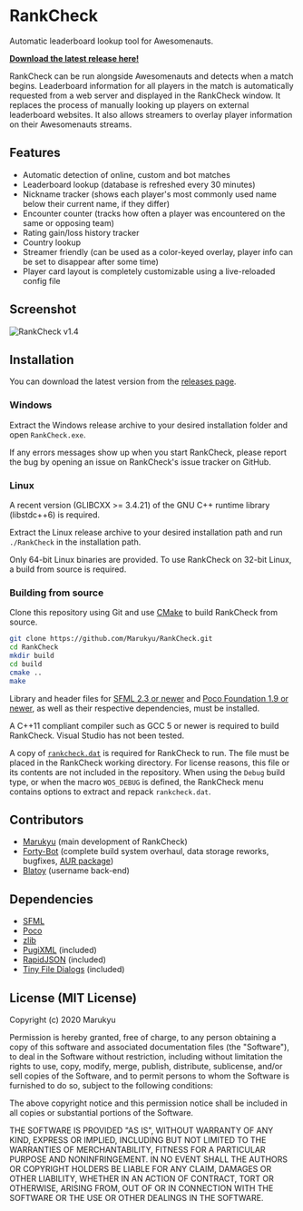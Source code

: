# RankCheck

Automatic leaderboard lookup tool for Awesomenauts.

**[Download the latest release here!](https://github.com/Marukyu/RankCheck/releases/)**

RankCheck can be run alongside Awesomenauts and detects when a match begins. Leaderboard information for all players in
the match is automatically requested from a web server and displayed in the RankCheck window. It replaces the process
of manually looking up players on external leaderboard websites. It also allows streamers to overlay player information
on their Awesomenauts streams.

## Features

* Automatic detection of online, custom and bot matches
* Leaderboard lookup (database is refreshed every 30 minutes)
* Nickname tracker (shows each player's most commonly used name below their current name, if they differ)
* Encounter counter (tracks how often a player was encountered on the same or opposing team)
* Rating gain/loss history tracker
* Country lookup
* Streamer friendly (can be used as a color-keyed overlay, player info can be set to disappear after some time)
* Player card layout is completely customizable using a live-reloaded config file

## Screenshot

![RankCheck v1.4](https://i.imgur.com/ZCttB1v.png)

## Installation

You can download the latest version from the [releases page](https://github.com/Marukyu/RankCheck/releases/).

### Windows

Extract the Windows release archive to your desired installation folder and open `RankCheck.exe`.

If any errors messages show up when you start RankCheck, please report the bug by opening an issue on RankCheck's issue
tracker on GitHub.

### Linux

A recent version (GLIBCXX >= 3.4.21) of the GNU C++ runtime library (libstdc++6) is required.

Extract the Linux release archive to your desired installation path and run `./RankCheck` in the installation path.

Only 64-bit Linux binaries are provided. To use RankCheck on 32-bit Linux, a build from source is required.

### Building from source

Clone this repository using Git and use [CMake](https://cmake.org) to build RankCheck from source.

```sh
git clone https://github.com/Marukyu/RankCheck.git
cd RankCheck
mkdir build
cd build
cmake ..
make
```

Library and header files for [SFML 2.3 or newer](https://sfml-dev.org) and [Poco Foundation 1.9 or
newer](https://pocoproject.org/), as well as their respective dependencies, must be installed.

A C++11 compliant compiler such as GCC 5 or newer is required to build RankCheck. Visual Studio has not been tested.

A copy of [`rankcheck.dat`](https://rankcheck.marukyu.de/files/rankcheck.dat) is required for RankCheck to run. The
file must be placed in the RankCheck working directory. For license reasons, this file or its contents are not included 
in the repository. When using the `Debug` build type, or when the macro `WOS_DEBUG` is defined, the RankCheck menu
contains options to extract and repack `rankcheck.dat`.

## Contributors

* [Marukyu](https://github.com/Marukyu) (main development of RankCheck)
* [Forty-Bot](https://github.com/Forty-Bot) (complete build system overhaul, data storage reworks, bugfixes,
[AUR package](https://aur.archlinux.org/packages/rankcheck/))
* [Blatoy](https://github.com/Blatoy) (username back-end)

## Dependencies

* [SFML](https://sfml-dev.org)
* [Poco](https://pocoproject.org/)
* [zlib](https://www.zlib.net/)
* [PugiXML](https://pugixml.org/) (included)
* [RapidJSON](http://rapidjson.org/) (included)
* [Tiny File Dialogs](https://sourceforge.net/projects/tinyfiledialogs/) (included)

## License (MIT License)

Copyright (c) 2020 Marukyu

Permission is hereby granted, free of charge, to any person obtaining a copy of this software and associated 
documentation files (the "Software"), to deal in the Software without restriction, including without limitation the 
rights to use, copy, modify, merge, publish, distribute, sublicense, and/or sell copies of the Software, and to permit 
persons to whom the Software is furnished to do so, subject to the following conditions:

The above copyright notice and this permission notice shall be included in all copies or substantial portions of the 
Software.

THE SOFTWARE IS PROVIDED "AS IS", WITHOUT WARRANTY OF ANY KIND, EXPRESS OR IMPLIED, INCLUDING BUT NOT LIMITED TO THE 
WARRANTIES OF MERCHANTABILITY, FITNESS FOR A PARTICULAR PURPOSE AND NONINFRINGEMENT. IN NO EVENT SHALL THE AUTHORS OR 
COPYRIGHT HOLDERS BE LIABLE FOR ANY CLAIM, DAMAGES OR OTHER LIABILITY, WHETHER IN AN ACTION OF CONTRACT, TORT OR 
OTHERWISE, ARISING FROM, OUT OF OR IN CONNECTION WITH THE SOFTWARE OR THE USE OR OTHER DEALINGS IN THE SOFTWARE.
